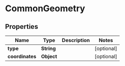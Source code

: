 
# CommonGeometry

## Properties
Name | Type | Description | Notes
------------ | ------------- | ------------- | -------------
**type** | **String** |  |  [optional]
**coordinates** | **Object** |  |  [optional]




